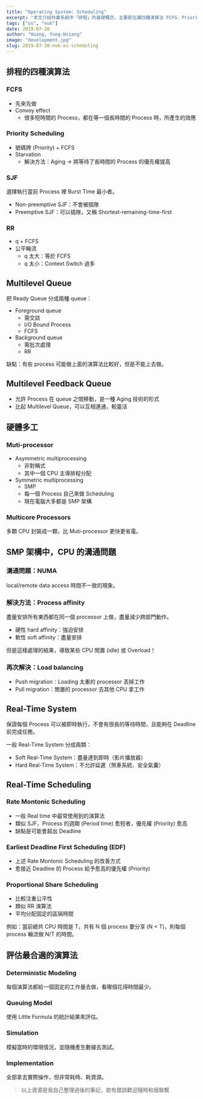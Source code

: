 ```yaml
---
title: "Operating System: Scheduling"
excerpt: "本文介紹作業系統中「排程」的基礎概念，主要是在講四種演算法 FCFS、Priority Scheduling、SJF、RR，並說明各演算法延伸出的概念。"
tags: ["os", "nuk"]
date: 2019-07-30
author: "Huang, Yung-Hsiang"
image: "development.jpg"
slug: 2019-07-30-nuk-os-scheduling
---
```


## 排程的四種演算法

### FCFS

- 先來先做
- Convoy effect
  - 很多短時間的 Process，都在等一個長時間的 Process 時，所產生的效應

### Priority Scheduling

- 號碼牌 (Priority) + FCFS
- Starvation
  - 解決方法：Aging → 將等待了長時間的 Process 的優先權提高

### SJF

選擇執行當前 Process 裡 Burst Time 最小者。

- Non-preemptive SJF：不會被插隊
- Preemptive SJF：可以插隊，又稱 Shortest-remaining-time-first

### RR

- q + FCFS
- 公平輪流
  - q 太大：等於 FCFS
  - q 太小：Context Switch 過多

## Multilevel Queue

把 Ready Queue 分成兩種 queue：

- Foreground queue
  - 需交談
  - I/O Bound Process
  - FCFS
- Background queue
  - 需批次處理
  - RR

缺點：有些 process 可能做上面的演算法比較好，但是不能上去做。

## Multilevel Feedback Queue

- 允許 Process 在 queue 之間移動，是一種 Aging 技術的形式
- 比起 Multilevel Queue，可以互相連通，較靈活

## 硬體多工

### Muti-processor

- Asymmetric multiprocessing
  - 非對稱式
  - 其中一個 CPU 主導排程分配
- Symmetric multiprocessing
  - SMP
  - 每一個 Process 自己來做 Scheduling
  - 現在電腦大多都是 SMP 架構

### Multicore Processors

多顆 CPU 封裝成一顆，比 Muti-processor 更快更省電。

## SMP 架構中，CPU 的溝通問題

### 溝通問題：NUMA

local/remote data access 時間不一致的現象。

### 解決方法：Process affinity

盡量安排所有東西都在同一個 processor 上做，盡量減少跨部門動作。

- 硬性 hard affinity：強迫安排
- 軟性 soft affinity：盡量安排

但是這樣處理的結果，導致某些 CPU 閒置 (idle) 或 Overload！

### 再次解決：Load balancing

- Push migration：Loading 太重的 processor 丟掉工作
- Pull migration：閒置的 processor 去其他 CPU 拿工作

## Real-Time System

保證每個 Process 可以被即時執行，不會有很長的等待時間，且能夠在 Deadline 前完成任務。

一般 Real-Time System 分成兩類：

- Soft Real-Time System：盡量達到即時（影片播放器）
- Hard Real-Time System：不允許延遲（煞車系統、安全氣囊）

## Real-Time Scheduling

### Rate Montonic Scheduling

- 一般 Real time 中最常使用到的演算法
- 類似 SJF，Process 的週期 (Period time) 愈短者，優先權 (Priority) 愈高
- 缺點是可能會超出 Deadline

### Earliest Deadline First Scheduling (EDF)

- 上述 Rate Montonic Scheduling 的改善方式
- 愈接近 Deadline 的 Process 給予愈高的優先權 (Priority)

### Proportional Share Scheduling

- 比較注重公平性
- 類似 RR 演算法
- 平均分配固定的區隔時間

例如：當前總共 CPU 時間是 T，共有 N 個 process 要分享 (N < T)，則每個 process 輪流做 N/T 的時間。

## 評估最合適的演算法

### Deterministic Modeling

每個演算法都給一個固定的工作量去做，看哪個花得時間最少。

### Queuing Model

使用 Little Formula 的統計結果來評估。

### Simulation

模擬當時的環境情況，並隨機產生數據去測試。

### Implementation

全部拿去實際操作，但非常耗時、耗資源。

> 以上資源是我自己整理過後的筆記，若有錯誤歡迎隨時和我聯繫
